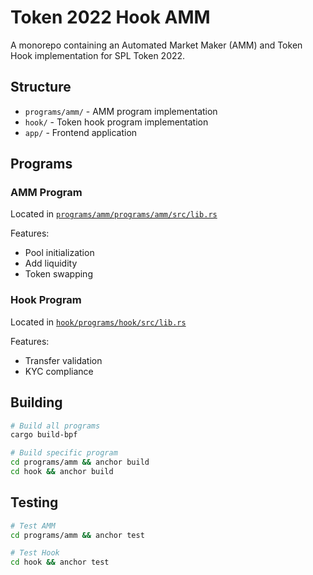 # Token 2022 Hook AMM

A monorepo containing an Automated Market Maker (AMM) and Token Hook implementation for SPL Token 2022.

## Structure

- `programs/amm/` - AMM program implementation
- `hook/` - Token hook program implementation
- `app/` - Frontend application

## Programs

### AMM Program
Located in [`programs/amm/programs/amm/src/lib.rs`](programs/amm/programs/amm/src/lib.rs)

Features:
- Pool initialization
- Add liquidity
- Token swapping

### Hook Program  
Located in [`hook/programs/hook/src/lib.rs`](programs/hook/programs/hook/src/lib.rs)

Features:
- Transfer validation
- KYC compliance

## Building

```bash
# Build all programs
cargo build-bpf

# Build specific program
cd programs/amm && anchor build
cd hook && anchor build
```

## Testing

```bash
# Test AMM
cd programs/amm && anchor test

# Test Hook
cd hook && anchor test
```